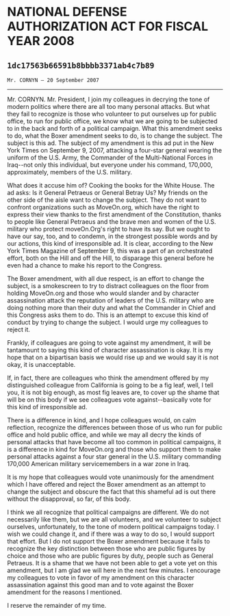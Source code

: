 # NATIONAL DEFENSE AUTHORIZATION ACT FOR FISCAL YEAR 2008
## `1dc17563b66591b8bbbb3371ab4c7b89`
`Mr. CORNYN — 20 September 2007`

---


Mr. CORNYN. Mr. President, I join my colleagues in decrying the tone 
of modern politics where there are all too many personal attacks. But 
what they fail to recognize is those who volunteer to put ourselves up 
for public office, to run for public office, we know what we are going 
to be subjected to in the back and forth of a political campaign. What 
this amendment seeks to do, what the Boxer amendment seeks to do, is to 
change the subject. The subject is this ad. The subject of my amendment 
is this ad put in the New York Times on September 9, 2007, attacking a 
four-star general wearing the uniform of the U.S. Army, the Commander 
of the Multi-National Forces in Iraq--not only this individual, but 
everyone under his command, 170,000, approximately, members of the U.S. 
military.

What does it accuse him of? Cooking the books for the White House. 
The ad asks: Is it General Petraeus or General Betray Us? My friends on 
the other side of the aisle want to change the subject. They do not 
want to confront organizations such as MoveOn.org, which have the right 
to express their view thanks to the first amendment of the 
Constitution, thanks to people like General Petraeus and the brave men 
and women of the U.S. military who protect moveOn.Org's right to have 
its say. But we ought to have our say, too, and to condemn, in the 
strongest possible words and by our actions, this kind of irresponsible 
ad. It is clear, according to the New York Times Magazine of September 
9, this was a part of an orchestrated effort, both on the Hill and off 
the Hill, to disparage this general before he even had a chance to make 
his report to the Congress.

The Boxer amendment, with all due respect, is an effort to change the 
subject, is a smokescreen to try to distract colleagues on the floor 
from holding MoveOn.org and those who would slander and by character 
assassination attack the reputation of leaders of the U.S. military who 
are doing nothing more than their duty and what the Commander in Chief 
and this Congress asks them to do. This is an attempt to excuse this 
kind of conduct by trying to change the subject. I would urge my 
colleagues to reject it.

Frankly, if colleagues are going to vote against my amendment, it 
will be tantamount to saying this kind of character assassination is 
okay. It is my hope that on a bipartisan basis we would rise up and we 
would say it is not okay, it is unacceptable.

If, in fact, there are colleagues who think the amendment offered by 
my distinguished colleague from California is going to be a fig leaf, 
well, I tell you, it is not big enough, as most fig leaves are, to 
cover up the shame that will be on this body if we see colleagues vote 
against--basically vote for this kind of irresponsible ad.

There is a difference in kind, and I hope colleagues would, on calm 
reflection, recognize the differences between those of us who run for 
public office and hold public office, and while we may all decry the 
kinds of personal attacks that have become all too common in political 
campaigns, it is a difference in kind for MoveOn.org and those who 
support them to make personal attacks against a four star general in 
the U.S. military commanding 170,000 American military servicemembers 
in a war zone in Iraq.

It is my hope that colleagues would vote unanimously for the 
amendment which I have offered and reject the Boxer amendment as an 
attempt to change the subject and obscure the fact that this shameful 
ad is out there without the disapproval, so far, of this body.

I think we all recognize that political campaigns are different. We 
do not necessarily like them, but we are all volunteers, and we 
volunteer to subject ourselves, unfortunately, to the tone of modern 
political campaigns today. I wish we could change it, and if there was 
a way to do so, I would support that effort. But I do not support the 
Boxer amendment because it fails to recognize the key distinction 
between those who are public figures by choice and those who are public 
figures by duty, people such as General Petraeus. It is a shame that we 
have not been able to get a vote yet on this amendment, but I am glad 
we will here in the next few minutes. I encourage my colleagues to vote 
in favor of my amendment on this character assassination against this 
good man and to vote against the Boxer amendment for the reasons I 
mentioned.

I reserve the remainder of my time.